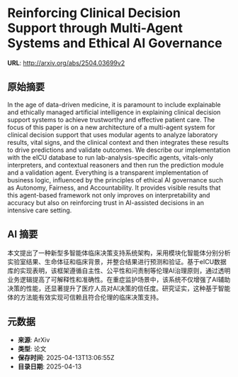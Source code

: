 # Reinforcing Clinical Decision Support through Multi-Agent Systems and Ethical AI Governance

**URL**: http://arxiv.org/abs/2504.03699v2

## 原始摘要

In the age of data-driven medicine, it is paramount to include explainable
and ethically managed artificial intelligence in explaining clinical decision
support systems to achieve trustworthy and effective patient care. The focus of
this paper is on a new architecture of a multi-agent system for clinical
decision support that uses modular agents to analyze laboratory results, vital
signs, and the clinical context and then integrates these results to drive
predictions and validate outcomes. We describe our implementation with the eICU
database to run lab-analysis-specific agents, vitals-only interpreters, and
contextual reasoners and then run the prediction module and a validation agent.
Everything is a transparent implementation of business logic, influenced by the
principles of ethical AI governance such as Autonomy, Fairness, and
Accountability. It provides visible results that this agent-based framework not
only improves on interpretability and accuracy but also on reinforcing trust in
AI-assisted decisions in an intensive care setting.


## AI 摘要

本文提出了一种新型多智能体临床决策支持系统架构，采用模块化智能体分别分析实验室结果、生命体征和临床背景，并整合结果进行预测和验证。基于eICU数据库的实现表明，该框架遵循自主性、公平性和问责制等伦理AI治理原则，通过透明业务逻辑提高了可解释性和准确性。在重症监护场景中，该系统不仅增强了AI辅助决策的性能，还显著提升了医疗人员对AI决策的信任度。研究证实，这种基于智能体的方法能有效实现可信赖且符合伦理的临床决策支持。

## 元数据

- **来源**: ArXiv
- **类型**: 论文
- **保存时间**: 2025-04-13T13:06:55Z
- **目录日期**: 2025-04-13
